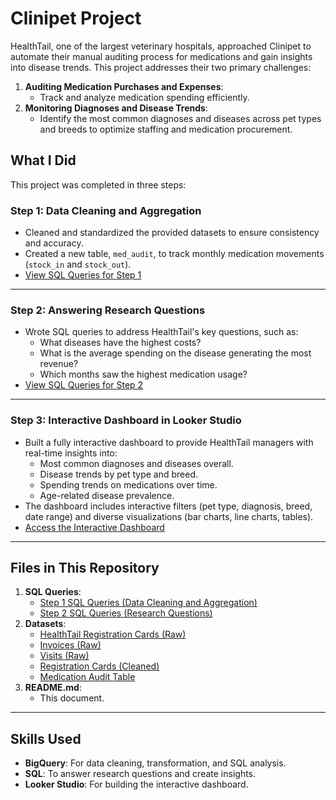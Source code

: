 # **Clinipet Project**

HealthTail, one of the largest veterinary hospitals, approached Clinipet to automate their manual auditing process for medications and gain insights into disease trends. This project addresses their two primary challenges:
1. **Auditing Medication Purchases and Expenses**:
   - Track and analyze medication spending efficiently.
2. **Monitoring Diagnoses and Disease Trends**:
   - Identify the most common diagnoses and diseases across pet types and breeds to optimize staffing and medication procurement.

## **What I Did**
This project was completed in three steps:

### **Step 1: Data Cleaning and Aggregation**
- Cleaned and standardized the provided datasets to ensure consistency and accuracy.
- Created a new table, `med_audit`, to track monthly medication movements (`stock_in` and `stock_out`).
- [View SQL Queries for Step 1](./Step1.sql)

---

### **Step 2: Answering Research Questions**
- Wrote SQL queries to address HealthTail's key questions, such as:
  - What diseases have the highest costs?
  - What is the average spending on the disease generating the most revenue?
  - Which months saw the highest medication usage?
- [View SQL Queries for Step 2](./Step%202.sql)

---

### **Step 3: Interactive Dashboard in Looker Studio**
- Built a fully interactive dashboard to provide HealthTail managers with real-time insights into:
  - Most common diagnoses and diseases overall.
  - Disease trends by pet type and breed.
  - Spending trends on medications over time.
  - Age-related disease prevalence.
- The dashboard includes interactive filters (pet type, diagnosis, breed, date range) and diverse visualizations (bar charts, line charts, tables).
- [Access the Interactive Dashboard](https://lookerstudio.google.com/u/0/reporting/761c9d73-2b69-4651-a80c-4cab8b4136cd/page/hlgcE/edit)

---

## **Files in This Repository**
1. **SQL Queries**:
   - [Step 1 SQL Queries (Data Cleaning and Aggregation)](./Step%201.sql)
   - [Step 2 SQL Queries (Research Questions)](./Step%202.sql)
2. **Datasets**:
   - [HealthTail Registration Cards (Raw)](./healthtail_reg_cards.csv)
   - [Invoices (Raw)](./invoices.csv)
   - [Visits (Raw)](./visits.csv)
   - [Registration Cards (Cleaned)](./registration_clean.csv)
   - [Medication Audit Table](./med_audit.csv)
3. **README.md**:
   - This document.

---

## **Skills Used**
- **BigQuery**: For data cleaning, transformation, and SQL analysis.
- **SQL**: To answer research questions and create insights.
- **Looker Studio**: For building the interactive dashboard.

